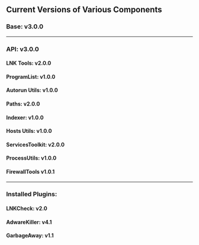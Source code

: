 ## **Current Versions of Various Components**

### **Base: v3.0.0**  

---
### **API: v3.0.0**  

#### **LNK Tools: v2.0.0**  

#### **ProgramList: v1.0.0**
#### **Autorun Utils: v1.0.0**
#### **Paths: v2.0.0**
#### **Indexer: v1.0.0**
#### **Hosts Utils: v1.0.0**
#### **ServicesToolkit: v2.0.0**
#### **ProcessUtils: v1.0.0**
#### **FirewallTools v1.0.1**

---
### Installed Plugins:
#### LNKCheck: v2.0
#### AdwareKiller: v4.1
#### GarbageAway: v1.1